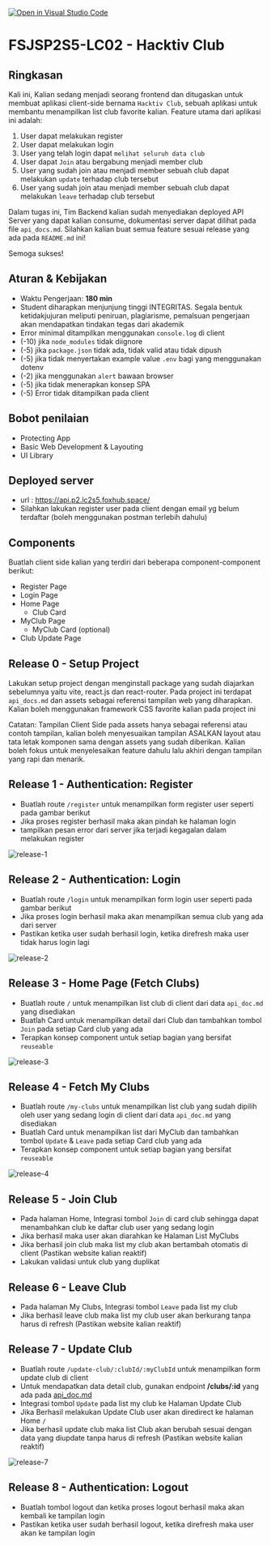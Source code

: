 [![Open in Visual Studio Code](https://classroom.github.com/assets/open-in-vscode-2e0aaae1b6195c2367325f4f02e2d04e9abb55f0b24a779b69b11b9e10269abc.svg)](https://classroom.github.com/online_ide?assignment_repo_id=15503071&assignment_repo_type=AssignmentRepo)
# FSJSP2S5-LC02 - Hacktiv Club

## Ringkasan

Kali ini, Kalian sedang menjadi seorang frontend dan ditugaskan untuk membuat aplikasi client-side bernama `Hacktiv Club`, sebuah aplikasi untuk membantu menampilkan list club favorite kalian. Feature utama dari aplikasi ini adalah:

1. User dapat melakukan register
2. User dapat melakukan login
3. User yang telah login dapat `melihat seluruh data club`
4. User dapat `Join` atau bergabung menjadi member club  
5. User yang sudah join atau menjadi member sebuah club dapat melakukan `update` terhadap club tersebut
6. User yang sudah join atau menjadi member sebuah club dapat melakukan `leave` terhadap club tersebut

Dalam tugas ini, Tim Backend kalian sudah menyediakan deployed API Server yang dapat kalian consume, dokumentasi server dapat dilihat pada file `api_docs.md`. Silahkan kalian buat semua feature sesuai release yang ada pada `README.md` ini!

Semoga sukses!

## Aturan & Kebijakan

- Waktu Pengerjaan: **180 min**
- Student diharapkan menjunjung tinggi INTEGRITAS. Segala bentuk ketidakjujuran meliputi peniruan, plagiarisme, pemalsuan pengerjaan akan mendapatkan tindakan tegas dari akademik
- Error minimal ditampilkan menggunakan `console.log` di client
- (-10) jika `node_modules` tidak diignore
- (-5) jika `package.json` tidak ada, tidak valid atau tidak dipush
- (-5) jika tidak menyertakan example value `.env` bagi yang menggunakan dotenv
- (-2) jika menggunakan `alert` bawaan browser
- (-5) jika tidak menerapkan konsep SPA
- (-5) Error tidak ditampilkan pada client

## Bobot penilaian

- Protecting App
- Basic Web Development & Layouting
- UI Library

## Deployed server

- url : <https://api.p2.lc2s5.foxhub.space/>
- Silahkan lakukan register user pada client dengan email yg belum terdaftar (boleh menggunakan postman terlebih dahulu)

## Components

Buatlah client side kalian yang terdiri dari beberapa component-component berikut:

- Register Page
- Login Page
- Home Page
  - Club Card
- MyClub Page
  - MyClub Card (optional)
- Club Update Page

## Release 0 - Setup Project

Lakukan setup project dengan menginstall package yang sudah diajarkan sebelumnya yaitu vite, react.js dan react-router. Pada project ini terdapat `api_docs.md` dan assets sebagai referensi tampilan web yang diharapkan. Kalian boleh menggunakan framework CSS favorite kalian pada project ini

Catatan:
Tampilan Client Side pada assets hanya sebagai referensi atau contoh tampilan, kalian boleh menyesuaikan tampilan ASALKAN layout atau tata letak komponen sama dengan assets yang sudah diberikan. Kalian boleh fokus untuk menyelesaikan feature dahulu lalu akhiri dengan tampilan yang rapi dan menarik.

## Release 1 - Authentication: Register

- Buatlah route `/register` untuk menampilkan form register user seperti pada gambar berikut
- Jika proses register berhasil maka akan pindah ke halaman login
- tampilkan pesan error dari server jika terjadi kegagalan dalam melakukan register

![release-1](./assets/register.png)

## Release 2 - Authentication: Login

- Buatlah route `/login` untuk menampilkan form login user seperti pada gambar berikut
- Jika proses login berhasil maka akan menampilkan semua club yang ada dari server
- Pastikan ketika user sudah berhasil login, ketika direfresh maka user tidak harus login lagi

![release-2](./assets/login.png)

## Release 3 - Home Page (Fetch Clubs)

- Buatlah route `/` untuk menampilkan list club di client dari data `api_doc.md` yang disediakan
- Buatlah Card untuk menampilkan detail dari Club dan tambahkan tombol `Join` pada setiap Card club yang ada
- Terapkan konsep component untuk setiap bagian yang bersifat `reuseable`

![release-3](./assets/home.png)

## Release 4 - Fetch My Clubs

- Buatlah route `/my-clubs` untuk menampilkan list club yang sudah dipilih oleh user yang sedang login di client dari data `api_doc.md` yang disediakan
- Buatlah Card untuk menampilkan list dari MyClub dan tambahkan tombol `Update` & `Leave` pada setiap Card club yang ada
- Terapkan konsep component untuk setiap bagian yang bersifat `reuseable`

![release-4](./assets/myclub.png)

## Release 5 - Join Club

- Pada halaman Home, Integrasi tombol `Join` di card club sehingga dapat menambahkan club ke daftar club user yang sedang login
- Jika berhasil maka user akan diarahkan ke Halaman List MyClubs
- Jika berhasil join club maka list my club akan bertambah otomatis di client (Pastikan website kalian reaktif)
- Lakukan validasi untuk club yang duplikat

## Release 6 - Leave Club

- Pada halaman My Clubs, Integrasi tombol `Leave` pada list my club
- Jika berhasil leave club maka list my club user akan berkurang tanpa harus di refresh (Pastikan website kalian reaktif)

## Release 7 - Update Club

- Buatlah route `/update-club/:clubId/:myClubId` untuk menampilkan form update club di client
- Untuk mendapatkan data detail club, gunakan endpoint **/clubs/:id** yang ada pada [api_doc.md](https://github.com/H8-FSJS-P2S5/LC02/blob/main/api_doc.md#8-put-clubsmyclubid)
- Integrasi tombol `Update` pada list my club ke Halaman Update Club
- Jika Berhasil melakukan Update Club user akan diredirect ke halaman Home `/`
- Jika berhasil update club maka list Club akan berubah sesuai dengan data yang diupdate tanpa harus di refresh (Pastikan website kalian reaktif)

![release-7](./assets/update.png)

## Release 8 - Authentication: Logout

- Buatlah tombol logout dan ketika proses logout berhasil maka akan kembali ke tampilan login
- Pastikan ketika user sudah berhasil logout, ketika direfresh maka user akan ke tampilan login
